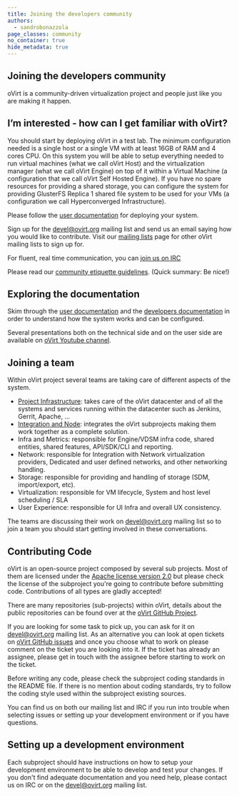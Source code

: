 ```yaml
---
title: Joining the developers community
authors:
  - sandrobonazzola
page_classes: community
no_container: true
hide_metadata: true
---
```

<section class="community_head">

# Joining the developers community

oVirt is a community-driven virtualization project and people just like you are making it happen.
</section>

<section class="container">

## I’m interested - how can I get familiar with oVirt?

You should start by deploying oVirt in a test lab. The minimum configuration needed is a single host or a single VM with at least 16GB of RAM and 4 cores CPU.
On this system you will be able to setup everything needed to run virtual machines (what we call oVirt Host) and the virtualization manager (what we call oVirt Engine)
on top of it within a Virtual Machine (a configuration that we call oVirt Self Hosted Engine).
If you have no spare resources for providing a shared storage, you can configure the system for providing GlusterFS Replica 1 shared file system to be used for your VMs
(a configuration we call Hyperconverged Infrastructure).

Please follow the [user documentation](/documentation/index.html) for deploying your system.

Sign up for the [devel@ovirt.org](https://lists.ovirt.org/archives/list/devel@ovirt.org/) mailing list and send us an email saying how you would like to contribute.
Visit our [mailing lists](https://lists.ovirt.org/archives/) page for other oVirt mailing lists to sign up for.

For fluent, real time communication, you can [join us on IRC](/community/about/contact.html#irc)

Please read our [community etiquette guidelines](/community/about/community-guidelines.html). (Quick summary: Be nice!)

## Exploring the documentation

Skim through the [user documentation](/documentation/index.html) and the [developers documentation](devdocs.html) in order to understand how the system works and can be configured.

Several presentations both on the technical side and on the user side are available on [oVirt Youtube channel](https://www.youtube.com/ovirtproject).

## Joining a team

Within oVirt project several teams are taking care of different aspects of the system.

- [Project Infrastructure](infra/infrastructure.html): takes care of the oVirt datacenter and of all the systems and services running within the datacenter such as Jenkins, Gerrit, Apache, ...
- [Integration and Node](integration/index.html): integrates the oVirt subprojects making them work together as a complete solution.
- Infra and Metrics: responsible for Engine/VDSM infra code, shared entities, shared features, API/SDK/CLI and reporting.
- Network: responsible for Integration with Network virtualization providers, Dedicated and user defined networks, and other networking handling.
- Storage: responsible for providing and handling of storage (SDM, import/export, etc).
- Virtualization: responsible for VM lifecycle, System and host level scheduling / SLA
- User Experience: responsible for UI Infra and overall UX consistency.

The teams are discussing their work on [devel@ovirt.org](https://lists.ovirt.org/archives/list/devel@ovirt.org/) mailing list so to join a team
you should start getting involved in these conversations.

## Contributing Code

oVirt is an open-source project composed by several sub projects. Most of them are licensed under the [Apache license version 2.0](https://www.apache.org/licenses/LICENSE-2.0.html)
but please check the license of the subproject you're going to contribute before submitting code.
Contributions of all types are gladly accepted!

There are many repositories (sub-projects) within oVirt, details about the public repositories can be found over at the [oVirt GitHub Project](https://github.com/orgs/oVirt/repositories?type=public). 

If you are looking for some task to pick up, you can ask for it on [devel@ovirt.org](https://lists.ovirt.org/archives/list/devel@ovirt.org/) mailing list.
As an alternative you can look at open tickets on [oVirt GitHub issues](https://github.com/issues?q=is%3Aopen+is%3Aissue+user%3Aovirt+archived%3Afalse) and once you choose what to work on
please comment on the ticket you are looking into it. If the ticket has already an assignee, please get in touch with the assignee before starting to work on the ticket.

Before writing any code, please check the subproject coding standards in the README file. If there is no mention about coding standards, try to follow
the coding style used within the subproject existing sources.

You can find us on both our mailing list and IRC if you run into trouble when selecting issues or setting up your development environment or if you have questions.

## Setting up a development environment

Each subproject should have instructions on how to setup your development environment to be able to develop and test your changes.
If you don't find adequate documentation and you need help, please contact us on IRC or on the [devel@ovirt.org](https://lists.ovirt.org/archives/list/devel@ovirt.org/) mailing list.

</section>
